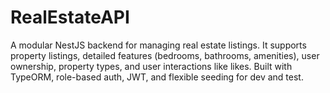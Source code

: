 # RealEstateAPI
A modular NestJS backend for managing real estate listings. It supports property listings, detailed features (bedrooms, bathrooms, amenities), user ownership, property types, and user interactions like likes. Built with TypeORM, role-based auth, JWT, and flexible seeding for dev and test.
